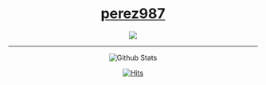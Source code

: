 <div align="center">

# [perez987](https://github.com/perez987)

[![](https://img.shields.io/badge/Repositories-perez987-informational?style=flat&logo=apple&logoColor=white&color=0677b7)](https://github.com/perez987?tab=repositories)

<hr>

![Github Stats](https://github-readme-stats.vercel.app/api?username=perez987&show_icons=true&theme=algolia&hide_title=true&disable_animations=true)
  
[![Hits](https://hits.sh/github.com/perez987/hits.svg?label=Visitors&extraCount=3254&labelColor=Grey&color=Blue)](https://hits.sh/github.com/perez987/hits/)
  
</div>
